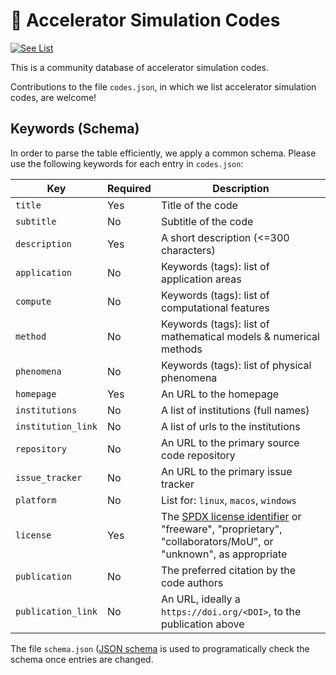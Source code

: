 # 📙 Accelerator Simulation Codes
[![See List](https://img.shields.io/badge/see-list-brightgreen.svg)](https://campa-consortium.github.io/accelerator_simulation_codes/)

This is a community database of accelerator simulation codes.

Contributions to the file `codes.json`, in which we list accelerator simulation codes, are welcome!

## Keywords (Schema)

In order to parse the table efficiently, we apply a common schema.
Please use the following keywords for each entry in `codes.json`:


| Key                 | Required | Description                                                         |
|---------------------|----------|---------------------------------------------------------------------|
| `title`             | Yes      | Title of the code                                                   |
| `subtitle`          | No       | Subtitle of the code                                                |
| `description`       | Yes      | A short description (<=300 characters)                              |
| `application`       | No       | Keywords (tags): list of application areas                          |
| `compute`           | No       | Keywords (tags): list of computational features                     |
| `method`            | No       | Keywords (tags): list of mathematical models & numerical methods    |
| `phenomena`         | No       | Keywords (tags): list of physical phenomena                         |
| `homepage`          | Yes      | An URL to the homepage                                              |
| `institutions`      | No       | A list of institutions (full names)                                 |
| `institution_link`  | No       | A list of urls to the institutions                                  |
| `repository`        | No       | An URL to the primary source code repository                        |
| `issue_tracker`     | No       | An URL to the primary issue tracker                                 |
| `platform`          | No       | List for: `linux`, `macos`, `windows`                                 |
| `license`           | Yes      | The [SPDX license identifier](https://spdx.org/licenses/) or "freeware", "proprietary", "collaborators/MoU", or "unknown", as appropriate |
| `publication`       | No       | The preferred citation by the code authors                          |
| `publication_link`  | No       | An URL, ideally a `https://doi.org/<DOI>`, to the publication above |

The file `schema.json` ([JSON schema](https://json-schema.org/) is used to programatically check the schema once entries are changed.
